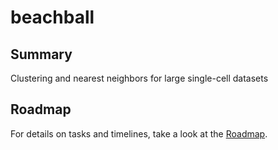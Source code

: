 # beachball

## Summary 
Clustering and nearest neighbors for large single-cell datasets

## Roadmap
For details on tasks and timelines, take a look at the [Roadmap](ROADMAP.md).

